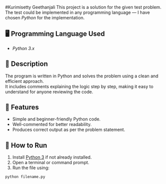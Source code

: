 #Kurimisetty Geethanjali
This project is a solution for the given test problem.  
The test could be implemented in any programming language — I have chosen *Python* for the implementation.

## 🖥 Programming Language Used
- *Python 3.x*

## 📌 Description
The program is written in Python and solves the problem using a clean and efficient approach.  
It includes comments explaining the logic step by step, making it easy to understand for anyone reviewing the code.

## 📝 Features
- Simple and beginner-friendly Python code.
- Well-commented for better readability.
- Produces correct output as per the problem statement.

## 🚀 How to Run
1. Install [Python 3](https://www.python.org/) if not already installed.
2. Open a terminal or command prompt.
3. Run the file using:

```bash
python filename.py 
